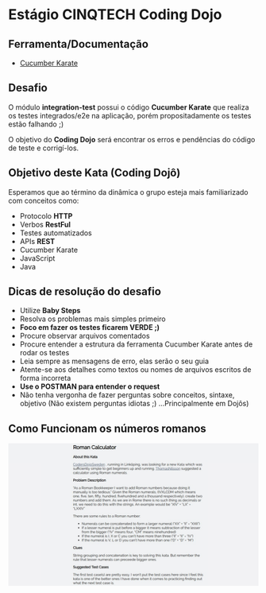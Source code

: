 # Estágio CINQTECH Coding Dojo

## Ferramenta/Documentação

* [Cucumber Karate](https://github.com/intuit/karate)

## Desafio

O módulo **integration-test** possui o código **Cucumber Karate** que realiza os testes integrados/e2e na aplicação, porém propositadamente os testes estão falhando ;)

O objetivo do **Coding Dojo** será encontrar os erros e pendências do código de teste e corrigí-los.

## Objetivo deste Kata (Coding Dojô)

Esperamos que ao término da dinâmica o grupo esteja mais familiarizado com conceitos como:
  
  * Protocolo **HTTP**
  * Verbos **RestFul**
  * Testes automatizados
  * APIs **REST**
  * Cucumber Karate
  * JavaScript
  * Java
  
## Dicas de resolução do desafio
* Utilize **Baby Steps**
* Resolva os problemas mais simples primeiro
* **Foco em fazer os testes ficarem VERDE ;)**
* Procure observar arquivos comentados
* Procure entender a estrutura da ferramenta Cucumber Karate antes de rodar os testes
* Leia sempre as mensagens de erro, elas serão o seu guia
* Atente-se aos detalhes como textos ou nomes de arquivos escritos de forma incorreta
* **Use o POSTMAN para entender o request**
* Não tenha vergonha de fazer perguntas sobre conceitos, sintaxe, objetivo (Não existem perguntas idiotas ;) ...Principalmente em Dojôs)
## Como Funcionam os números romanos
![alt Desafio do Coding Dojo](./doc/challenge.jpeg)